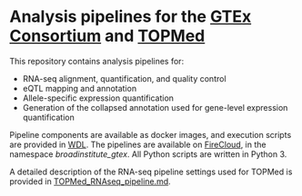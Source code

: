 # Analysis pipelines for the [GTEx Consortium](www.gtexportal.org) and [TOPMed](https://www.nhlbi.nih.gov/science/trans-omics-precision-medicine-topmed-program)

This repository contains analysis pipelines for:

* RNA-seq alignment, quantification, and quality control
* eQTL mapping and annotation
* Allele-specific expression quantification
* Generation of the collapsed annotation used for gene-level expression quantification

Pipeline components are available as docker images, and execution scripts are provided in [WDL](https://github.com/broadinstitute/wdl). The pipelines are available on [FireCloud](http://firecloud.org), in the namespace *broadinstitute_gtex*. All Python scripts are written in Python 3.

A detailed description of the RNA-seq pipeline settings used for TOPMed is provided in [TOPMed_RNAseq_pipeline.md](https://github.com/broadinstitute/gtex-pipeline/blob/master/TOPMed_RNAseq_pipeline.md).

